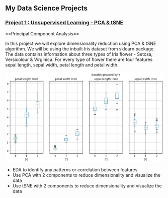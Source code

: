 ## My Data Science Projects

### [Project 1 : Unsupervised Learning - PCA & tSNE](https://github.com/shouvikn/dataprojects/blob/main/unsupervised_learn/Project%20PCA%20and%20tSNE.ipynb)
==Principal Component Analysis==


In this project we will explore dimensionality reduction using PCA & tSNE algorithm. We will be using the inbuilt Iris dataset from sklearn package. The data contains information about three types of Iris flower - Setosa, Versicolour & Virginica. For every type of flower there are four features sepal length, sepal width, petal length and petal width. 

![](image/iris_image.png)

- EDA to identify any patterns or correlation between features 
- Use PCA with 2 components to reduce dimensionality and visualize the data 
- Use tSNE with 2 components to reduce dimensionality and visualize the data
